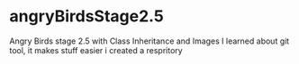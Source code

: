 # angryBirdsStage2.5
Angry Birds stage 2.5 with Class Inheritance and Images
I learned about git tool, it makes stuff easier
i created a respritory